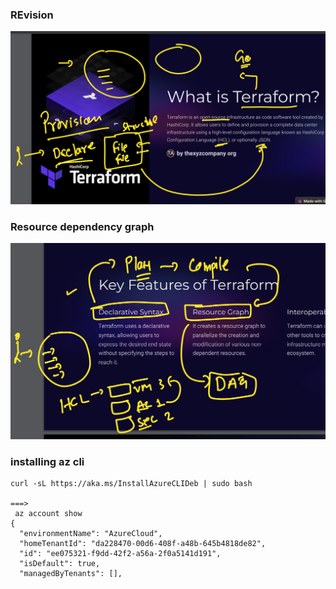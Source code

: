 ### REvision 

<img src="rev1.png">

### Resource dependency graph 

<img src="rev2.png">

### installing az cli

```
curl -sL https://aka.ms/InstallAzureCLIDeb | sudo bash

===>
 az account show
{
  "environmentName": "AzureCloud",
  "homeTenantId": "da228470-00d6-408f-a48b-645b4818de82",
  "id": "ee075321-f9dd-42f2-a56a-2f0a5141d191",
  "isDefault": true,
  "managedByTenants": [],

```